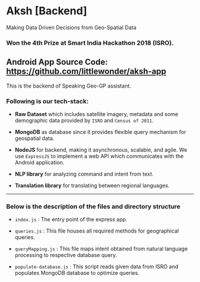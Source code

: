 # Aksh [Backend]
Making Data Driven Decisions from Geo-Spatial Data

### Won the 4th Prize at Smart India Hackathon 2018 (ISRO).

Android App Source Code: https://github.com/littlewonder/aksh-app
---


This is the backend of Speaking Geo-GP assistant.

### Following is our tech-stack:

* **Raw Dataset** which includes satellite imagery, metadata and some demographic data provided by `ISRO` and `Census of 2011`.

* **MongoDB** as database since it provides flexible query mechanism for geospatial data.

* **NodeJS** for backend, making it asynchronous, scalable, and agile.
  We use `ExpressJS` to implement a web API which communicates with the Android application.

* **NLP library** for analyzing command and intent from text.

* **Translation library** for translating between regional languages.

---

### Below is the description of the files and directory structure

* `index.js` : The entry point of the express app.
* `queries.js` : This file houses all required methods for geographical queries.
* `queryMapping.js` : This file maps intent obtained from natural language processing to respective database query.

* `populate-database.js` : This script reads given data from ISRO and populates MongoDB database to optimize queries.
